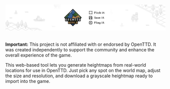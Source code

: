 <picture>
  <!-- The media queries determine the image based on website theme -->
  <source media="(prefers-color-scheme: dark)" srcset=".github/readme-banner-white.png">
  <source media="(prefers-color-scheme: light)" srcset=".github/readme-banner-black.png">
  <!-- Fallback to the black variant if no match -->
  <img alt="OpenTTD World Banner" src=".github/readme-banner-black.png">
</picture>

######

**Important:** This project is not affiliated with or endorsed by OpenTTD. It was created independently to support the community and enhance the overall experience of the game.

This web-based tool lets you generate heightmaps from real-world locations for use in OpenTTD. Just pick any spot on the world map, adjust the size and resolution, and download a grayscale heightmap ready to import into the game.
